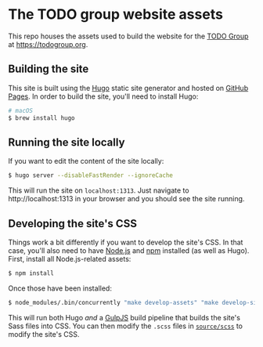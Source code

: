 # The TODO group website assets

This repo houses the assets used to build the website for the [TODO Group](https://todogroup.org/) at https://todogroup.org.

## Building the site

This site is built using the [Hugo](https://gohugo.io) static site generator and hosted on [GitHub Pages](https://pages.github.com/). In order to build the site, you'll need to install Hugo:

```bash
# macOS
$ brew install hugo
```

## Running the site locally

If you want to edit the content of the site locally:

```bash
$ hugo server --disableFastRender --ignoreCache
```

This will run the site on `localhost:1313`. Just navigate to http://localhost:1313 in your browser and you should see the site running.

## Developing the site's CSS

Things work a bit differently if you want to develop the site's CSS. In that case, you'll also need to have [Node.js](https://nodejs.org/en/) and [npm](https://www.npmjs.com/) installed (as well as Hugo). First, install all Node.js-related assets:

```bash
$ npm install
```

Once those have been installed:

```bash
$ node_modules/.bin/concurrently "make develop-assets" "make develop-site-content"
```

This will run both Hugo *and* a [GulpJS](https://gulpjs.com/) build pipeline that builds the site's Sass files into CSS. You can then modify the `.scss` files in [`source/scss`](source/scss) to modify the site's CSS.
